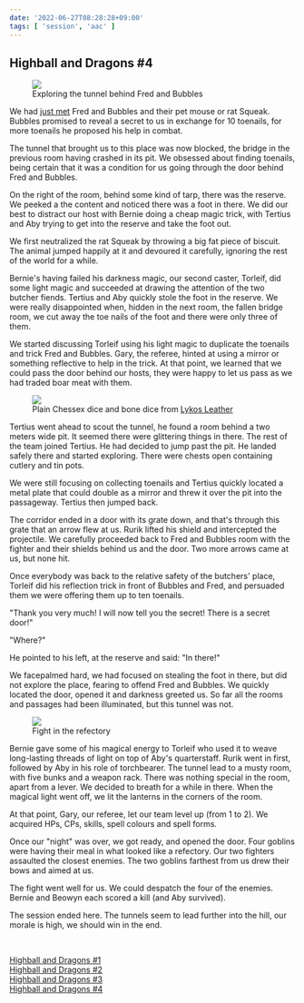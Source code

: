 ```yaml
---
date: '2022-06-27T08:28:28+09:00'
tags: [ 'session', 'aac' ]
---
```


## Highball and Dragons #4

<figure class="largestt right capright">
<img src="images/20220627_hnd4a.jpg" loading="lazy" />
<figcaption>
Exploring the tunnel behind Fred and Bubbles
</figcaption>
</figure>

We had [just met](/20220621.html?t=Highball_and_Dragons__3) Fred and Bubbles and their pet mouse or rat Squeak. Bubbles promised to reveal a secret to us in exchange for 10 toenails, for more toenails he proposed his help in combat.

The tunnel that brought us to this place was now blocked, the bridge in the previous room having crashed in its pit. We obsessed about finding toenails, being certain that it was a condition for us going through the door behind Fred and Bubbles.

On the right of the room, behind some kind of tarp, there was the reserve. We peeked a the content and noticed there was a foot in there. We did our best to distract our host with Bernie doing a cheap magic trick, with Tertius and Aby trying to get into the reserve and take the foot out.

We first neutralized the rat Squeak by throwing a big fat piece of biscuit. The animal jumped happily at it and devoured it carefully, ignoring the rest of the world for a while.

Bernie's having failed his darkness magic, our second caster, Torleif, did some light magic and succeeded at drawing the attention of the two butcher fiends. Tertius and Aby quickly stole the foot in the reserve. We were really disappointed when, hidden in the next room, the fallen bridge room, we cut away the toe nails of the foot and there were only three of them.

We started discussing Torleif using his light magic to duplicate the toenails and trick Fred and Bubbles. Gary, the referee, hinted at using a mirror or something reflective to help in the trick. At that point, we learned that we could pass the door behind our hosts, they were happy to let us pass as we had traded boar meat with them.

<figure class="left largestt">
<img src="images/20220627_hnd4b.jpg" loading="lazy" />
<figcaption>
Plain Chessex dice and bone dice from <a href="https://www.lykosleather.com/">Lykos Leather</a>
</figcaption>
</figure>

Tertius went ahead to scout the tunnel, he found a room behind a two meters wide pit. It seemed there were glittering things in there. The rest of the team joined Tertius. He had decided to jump past the pit. He landed safely there and started exploring. There were chests open containing cutlery and tin pots.

We were still focusing on collecting toenails and Tertius quickly located a metal plate that could double as a mirror and threw it over the pit into the passageway. Tertius then jumped back.

The corridor ended in a door with its grate down, and that's through this grate that an arrow flew at us. Rurik  lifted his shield and intercepted the projectile. We carefully proceeded back to Fred and Bubbles room with the fighter and their shields behind us and the door. Two more arrows came at us, but none hit.

Once everybody was back to the relative safety of the butchers' place, Torleif did his reflection trick in front of Bubbles and Fred, and persuaded them we were offering them up to ten toenails.

"Thank you very much! I will now tell you the secret! There is a secret door!"

"Where?"

He pointed to his left, at the reserve and said: "In there!"

We facepalmed hard, we had focused on stealing the foot in there, but did not explore the place, fearing to offend Fred and Bubbles. We quickly located the door, opened it and darkness greeted us. So far all the rooms and passages had been illuminated, but this tunnel was not.

<figure class="right largestt capright">
<img src="images/20220627_hnd4c.jpg" loading="lazy" />
<figcaption>
Fight in the refectory
</figcaption>
</figure>

Bernie gave some of his magical energy to Torleif who used it to weave long-lasting threads of light on top of Aby's quarterstaff. Rurik went in first, followed by Aby in his role of torchbearer. The tunnel lead to a musty room, with five bunks and a weapon rack. There was nothing special in the room, apart from a lever. We decided to breath for a while in there. When the magical light went off, we lit the lanterns in the corners of the room.

At that point, Gary, our referee, let our team level up (from 1 to 2). We acquired HPs, CPs, skills, spell colours and spell forms.

Once our "night" was over, we got ready, and opened the door. Four goblins were having their meal in what looked like a refectory. Our two fighters assaulted the closest enemies. The two goblins farthest from us drew their bows and aimed at us.

The fight went well for us. We could despatch the four of the enemies. Bernie and Beowyn each scored a kill (and Aby survived).

The session ended here. The tunnels seem to lead further into the hill, our morale is high, we should win in the end.

&nbsp;

[Highball and Dragons #1](/20220521.html?t=Highball_and_Dragons__1&f=bottom)<br/>
[Highball and Dragons #2](/20220604.html?t=Highball_and_Dragons__2&f=bottom)<br/>
[Highball and Dragons #3](/20220621.html?t=Highball_and_Dragons__3&f=bottom)<br/>
[Highball and Dragons #4](/20220627.html?t=Highball_and_Dragons__4&f=bottom)

